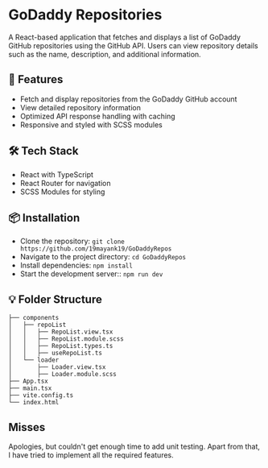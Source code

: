 # GoDaddy Repositories

A React-based application that fetches and displays a list of GoDaddy GitHub repositories using the GitHub API. Users can view repository details such as the name, description, and additional information.

## 🚀 Features

- Fetch and display repositories from the GoDaddy GitHub account
- View detailed repository information
- Optimized API response handling with caching
- Responsive and styled with SCSS modules

## 🛠️ Tech Stack

- React with TypeScript
- React Router for navigation
- SCSS Modules for styling

## 📦 Installation

- Clone the repository: `git clone https://github.com/19mayank19/GoDaddyRepos`
- Navigate to the project directory: `cd GoDaddyRepos`
- Install dependencies: `npm install`
- Start the development server:: `npm run dev`

## 💡 Folder Structure

```src
├── components
│   ├── repoList
│   │   ├── RepoList.view.tsx
│   │   ├── RepoList.module.scss
│   │   ├── RepoList.types.ts
│   │   ├── useRepoList.ts
│   └── loader
│       ├── Loader.view.tsx
│       ├── Loader.module.scss
├── App.tsx
├── main.tsx
├── vite.config.ts
└── index.html
```

## Misses

Apologies, but couldn't get enough time to add unit testing. Apart from that, I have tried to implement all the 
required features.

